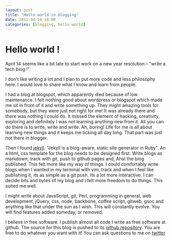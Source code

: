 ```yaml
---
layout: post
title: "Hello world in blogging"
date: 2012-04-14 18:00
categories: [blogging, hello world] 
---
```


# Hello world !

April 14 seems like a bit late to start work on a new year resolution - "write a tech blog !".

I don't like writing a lot and I plan to put more code and less philosophy here. I would love to share what I know and learn from people.

I had a blog at blogspot, which apparently died because of low maintenance. I felt nothing good about wordpress or blogspot which made me sit in front of it and write something up. They might amazing tools for somebody, but they were just not right for me! It was already there and there was nothing I could do. It missed the element of hacking, creativity, exploring and definitely I was not learning anything new from it. All you can do there is to write, write and write. Ah, boring! Life for me is all about learning new things and it keeps me ticking all day long. That part was just not there in blogger.

Then I found [jekyll](https://github.com/mojombo/jekyll/). "Jekyll is a blog-aware, static site generator in Ruby". An a html, css template for the blog needs to be designed first. Write blogs as markdown, track with git, push to github pages and, Aha! the blog published. This felt more like my way of things. I could comfortably write blogs when I wanted in my terminal with vim, track and when I feel like publishing it, its as simple as a git push. Its a lot more interactive. I can decide bits and bytes of my blog and I felt more freedom to do things. This suited me well.

I might write about JavaScript, git, Perl, programming in general, web development, jQuery, css, node, backbone, coffee script, gitweb, gsoc and anything like that under the sun as I wish. This will constantly evolve. You will find features added someday, or removed.

I believe in free software. I publish almost all code I write as free software at github. The source for this blog is pushed to its [github repository](https://github.com/jaseemabid/jaseemabid.github.com). You are free to do whatever you want with it! You can ask questions to me on [twitter](http://www.twitter.com/jaseemabid)
